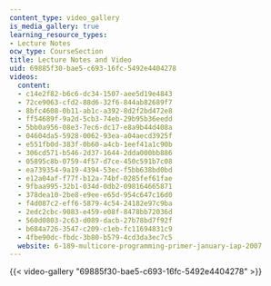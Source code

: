 ```yaml
---
content_type: video_gallery
is_media_gallery: true
learning_resource_types:
- Lecture Notes
ocw_type: CourseSection
title: Lecture Notes and Video
uid: 69885f30-bae5-c693-16fc-5492e4404278
videos:
  content:
  - c14e2f82-b6c6-dc34-1507-aee5d19e4843
  - 72ce9063-cfd2-88d6-32f6-844ab82689f7
  - 8bfc4608-0b11-ab1c-a392-8d2f2bd472e8
  - ff54689f-9a2d-5cb3-74eb-29b95b36eedd
  - 5bb0a956-08e3-7ec6-dc17-e8a9b44d408a
  - 04604da5-5928-0062-93ea-a04aecd3925f
  - e551fb0d-383f-0b60-a4cb-1eef41a1c90b
  - 306cd571-b546-2d37-1644-2dda000bb886
  - 05895c8b-0759-4f57-d7ce-450c591b7c08
  - ea739354-9a19-4394-53ec-f5bb638bd0bd
  - e12a04af-f77f-b12a-74bf-0285fef61fae
  - 9fbaa995-32b1-034d-0db2-098164665871
  - 378dea10-2be8-e9ee-e65d-954c647c16d0
  - f4d087c2-eff6-5879-4c54-24182e97c9ba
  - 2edc2cbc-9083-e459-e08f-8478bb72036d
  - 560d0803-2c63-d089-dacb-27b78bd7f92f
  - b684a726-3547-c209-c1eb-fc11694831c9
  - 4fbe90dc-fbdc-3b80-b579-4cd3da3ec7c5
  website: 6-189-multicore-programming-primer-january-iap-2007
---
```



{{< video-gallery "69885f30-bae5-c693-16fc-5492e4404278" >}}

